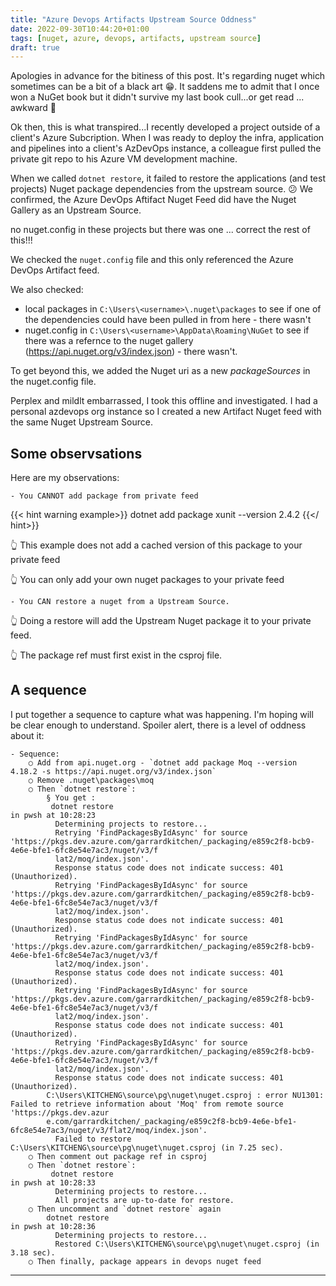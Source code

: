 ```yaml
---
title: "Azure Devops Artifacts Upstream Source Oddness"
date: 2022-09-30T10:44:20+01:00
tags: [nuget, azure, devops, artifacts, upstream source]
draft: true
---
```


Apologies in advance for the bitiness of this post.  It's regarding nuget which sometimes can be a bit of a black art 😁.  It saddens me to admit that I once won a NuGet book but it didn't survive my last book cull...or get read ... awkward 🤭

Ok then, this is what transpired...I recently developed a project outside of a client's Azure Subcription.  When I was ready to deploy the infra, application and pipelines into a client's AzDevOps instance, a colleague first pulled the private git repo to his Azure VM development machine.

When we called `dotnet restore`, it failed to restore the applications (and test projects) Nuget package dependencies from the upstream source.  😕 We confirmed, the Azure DevOps Aftifact Nuget Feed did have the Nuget Gallery as an Upstream Source.  

no nuget.config in these projects but there was one ... correct the rest of this!!!

We checked the `nuget.config` file and this only referenced the Azure DevOps Artifact feed.  

We also checked:
- local packages in `C:\Users\<username>\.nuget\packages` to see if one of the dependencies could have been pulled in from here - there wasn't
- nuget.config in `C:\Users\<username>\AppData\Roaming\NuGet` to see if there was a refernce to the nuget gallery (https://api.nuget.org/v3/index.json) - there wasn't.

To get beyond this, we added the Nuget uri as a new *packageSources* in the nuget.config file. 

Perplex and mildlt embarrassed, I took this offline and investigated.  I had a personal azdevops org instance so I created a new Artifact Nuget feed with the same Nuget Upstream Source.

## Some observsations

Here are my observations:

```text
- You CANNOT add package from private feed
```

{{< hint warning example>}}
dotnet add package xunit --version 2.4.2
{{</ hint>}}

👆 This example does not add a cached version of this package to your private feed

👆 You can only add your own nuget packages to your private feed

```
- You CAN restore a nuget from a Upstream Source. 
```

👆 Doing a restore will add the Upstream Nuget package it to your private feed.

👆 The package ref must first exist in the csproj file.

## A sequence

I put together a sequence to capture what was happening.  I'm hoping will be clear enough to understand.  Spoiler alert, there is a level of oddness about it:

	- Sequence:
		○ Add from api.nuget.org - `dotnet add package Moq --version 4.18.2 -s https://api.nuget.org/v3/index.json`
		○ Remove .nuget\packages\moq
		○ Then `dotnet restore`:
			§ You get :
			 dotnet restore                                                                                     in pwsh at 10:28:23
			  Determining projects to restore...
			  Retrying 'FindPackagesByIdAsync' for source 'https://pkgs.dev.azure.com/garrardkitchen/_packaging/e859c2f8-bcb9-4e6e-bfe1-6fc8e54e7ac3/nuget/v3/f
			  lat2/moq/index.json'.
			  Response status code does not indicate success: 401 (Unauthorized).
			  Retrying 'FindPackagesByIdAsync' for source 'https://pkgs.dev.azure.com/garrardkitchen/_packaging/e859c2f8-bcb9-4e6e-bfe1-6fc8e54e7ac3/nuget/v3/f
			  lat2/moq/index.json'.
			  Response status code does not indicate success: 401 (Unauthorized).
			  Retrying 'FindPackagesByIdAsync' for source 'https://pkgs.dev.azure.com/garrardkitchen/_packaging/e859c2f8-bcb9-4e6e-bfe1-6fc8e54e7ac3/nuget/v3/f
			  lat2/moq/index.json'.
			  Response status code does not indicate success: 401 (Unauthorized).
			  Retrying 'FindPackagesByIdAsync' for source 'https://pkgs.dev.azure.com/garrardkitchen/_packaging/e859c2f8-bcb9-4e6e-bfe1-6fc8e54e7ac3/nuget/v3/f
			  lat2/moq/index.json'.
			  Response status code does not indicate success: 401 (Unauthorized).
			  Retrying 'FindPackagesByIdAsync' for source 'https://pkgs.dev.azure.com/garrardkitchen/_packaging/e859c2f8-bcb9-4e6e-bfe1-6fc8e54e7ac3/nuget/v3/f
			  lat2/moq/index.json'.
			  Response status code does not indicate success: 401 (Unauthorized).
			C:\Users\KITCHENG\source\pg\nuget\nuget.csproj : error NU1301: Failed to retrieve information about 'Moq' from remote source 'https://pkgs.dev.azur
			e.com/garrardkitchen/_packaging/e859c2f8-bcb9-4e6e-bfe1-6fc8e54e7ac3/nuget/v3/flat2/moq/index.json'.
			  Failed to restore C:\Users\KITCHENG\source\pg\nuget\nuget.csproj (in 7.25 sec).
		○ Then comment out package ref in csproj
		○ Then `dotnet restore`:
			 dotnet restore                                                                                     in pwsh at 10:28:33
			  Determining projects to restore...
			  All projects are up-to-date for restore.
		○ Then uncomment and `dotnet restore` again
			dotnet restore                                                                                     in pwsh at 10:28:36
			  Determining projects to restore...
			  Restored C:\Users\KITCHENG\source\pg\nuget\nuget.csproj (in 3.18 sec).
		○ Then finally, package appears in devops nuget feed


---

